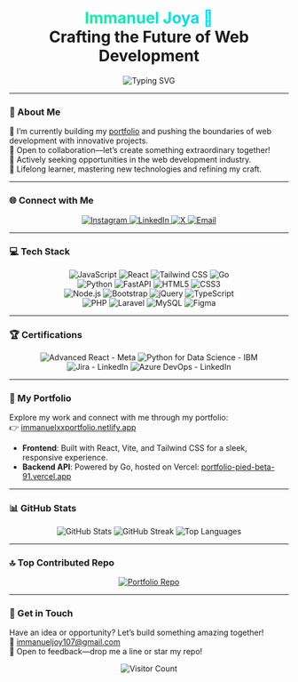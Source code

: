 <!-- Header with animated gradient text effect -->
<h1 align="center">
  <span style="background: linear-gradient(90deg, #00F5A0, #00D9F5); -webkit-background-clip: text; -webkit-text-fill-color: transparent;">
    Immanuel Joya 🌌
  </span><br/>
  Crafting the Future of Web Development
</h1>

<p align="center">
  <img src="https://readme-typing-svg.herokuapp.com?font=Fira+Code&size=18&color=00D9F5&center=true&vCenter=true&width=440&lines=Front-End+Enthusiast+%7C+Problem+Solver+%7C+Tech+Explorer" alt="Typing SVG" />
</p>

---

### 🚀 About Me
🔭 I’m currently building my <a href="https://immanuelxxportfolio.netlify.app" target="_blank">portfolio</a> and pushing the boundaries of web development with innovative projects.<br/>
👯 Open to collaboration—let’s create something extraordinary together!<br/>
🤝 Actively seeking opportunities in the web development industry.<br/>
🌱 Lifelong learner, mastering new technologies and refining my craft.<br/>

---

### 🌐 Connect with Me
<p align="center">
  <a href="https://instagram.com/immanuel__joy" target="_blank">
    <img src="https://img.shields.io/badge/Instagram-%23E4405F.svg?logo=Instagram&logoColor=white" alt="Instagram" />
  </a>
  <a href="https://www.linkedin.com/in/immanuel-joy-178b66294/" target="_blank">
    <img src="https://img.shields.io/badge/LinkedIn-%230077B5.svg?logo=linkedin&logoColor=white" alt="LinkedIn" />
  </a>
  <a href="https://x.com/ImmanuelJoy17" target="_blank">
    <img src="https://img.shields.io/badge/X-%23000000.svg?logo=X&logoColor=white" alt="X" />
  </a>
  <a href="mailto:immanueljoy107@gmail.com">
    <img src="https://img.shields.io/badge/Email-%23D14836.svg?logo=gmail&logoColor=white" alt="Email" />
  </a>
</p>

---

### 💻 Tech Stack
<p align="center">
  <img src="https://img.shields.io/badge/JavaScript-%23F7DF1E.svg?style=for-the-badge&logo=javascript&logoColor=black" alt="JavaScript" />
  <img src="https://img.shields.io/badge/React-%2361DAFB.svg?style=for-the-badge&logo=react&logoColor=black" alt="React" />
  <img src="https://img.shields.io/badge/TailwindCSS-%2338B2AC.svg?style=for-the-badge&logo=tailwind-css&logoColor=white" alt="Tailwind CSS" />
  <img src="https://img.shields.io/badge/Go-%2300ADD8.svg?style=for-the-badge&logo=go&logoColor=white" alt="Go" /><br/>
  <img src="https://img.shields.io/badge/Python-%233670A0.svg?style=for-the-badge&logo=python&logoColor=ffdd54" alt="Python" />
  <img src="https://img.shields.io/badge/FastAPI-%23005571.svg?style=for-the-badge&logo=fastapi&logoColor=white" alt="FastAPI" />
  <img src="https://img.shields.io/badge/HTML5-%23E34F26.svg?style=for-the-badge&logo=html5&logoColor=white" alt="HTML5" />
  <img src="https://img.shields.io/badge/CSS3-%231572B6.svg?style=for-the-badge&logo=css3&logoColor=white" alt="CSS3" /><br/>
  <img src="https://img.shields.io/badge/Node.js-%236DA55F.svg?style=for-the-badge&logo=node.js&logoColor=white" alt="Node.js" />
  <img src="https://img.shields.io/badge/Bootstrap-%238511FA.svg?style=for-the-badge&logo=bootstrap&logoColor=white" alt="Bootstrap" />
  <img src="https://img.shields.io/badge/jQuery-%230769AD.svg?style=for-the-badge&logo=jquery&logoColor=white" alt="jQuery" />
  <img src="https://img.shields.io/badge/TypeScript-%23007ACC.svg?style=for-the-badge&logo=typescript&logoColor=white" alt="TypeScript" /><br/>
  <img src="https://img.shields.io/badge/PHP-%23777BB4.svg?style=for-the-badge&logo=php&logoColor=white" alt="PHP" />
  <img src="https://img.shields.io/badge/Laravel-%23FF2D20.svg?style=for-the-badge&logo=laravel&logoColor=white" alt="Laravel" />
  <img src="https://img.shields.io/badge/MySQL-%234479A1.svg?style=for-the-badge&logo=mysql&logoColor=white" alt="MySQL" />
  <img src="https://img.shields.io/badge/Figma-%23F24E1E.svg?style=for-the-badge&logo=figma&logoColor=white" alt="Figma" />
</p>

---

### 🏆 Certifications
<p align="center">
  <img src="https://img.shields.io/badge/Advanced%20React-Meta-%2300ADD8.svg?style=flat-square&logo=react&logoColor=white" alt="Advanced React - Meta" /> 
  <img src="https://img.shields.io/badge/Python%20for%20Data%20Science-IBM-%233670A0.svg?style=flat-square&logo=python&logoColor=ffdd54" alt="Python for Data Science - IBM" /><br/>
  <img src="https://img.shields.io/badge/Jira-LinkedIn-%230077B5.svg?style=flat-square&logo=linkedin&logoColor=white" alt="Jira - LinkedIn" />
  <img src="https://img.shields.io/badge/Azure%20DevOps-LinkedIn-%230077B5.svg?style=flat-square&logo=linkedin&logoColor=white" alt="Azure DevOps - LinkedIn" />
</p>

---

### 🌟 My Portfolio
Explore my work and connect with me through my portfolio:<br/>
👉 <a href="https://immanuelxxportfolio.netlify.app" target="_blank">immanuelxxportfolio.netlify.app</a>  
- **Frontend**: Built with React, Vite, and Tailwind CSS for a sleek, responsive experience.  
- **Backend API**: Powered by Go, hosted on Vercel: <a href="https://portfolio-pied-beta-91.vercel.app" target="_blank">portfolio-pied-beta-91.vercel.app</a>

---

### 📊 GitHub Stats
<p align="center">
  <img src="https://github-readme-stats.vercel.app/api?username=ImmanuelJoya&show_icons=true&theme=radical&hide_border=true" alt="GitHub Stats" />
  <img src="https://github-readme-streak-stats.herokuapp.com/?user=ImmanuelJoya&theme=radical&hide_border=true" alt="GitHub Streak" />
  <img src="https://github-readme-stats.vercel.app/api/top-langs/?username=ImmanuelJoya&layout=compact&theme=radical&hide_border=true" alt="Top Languages" />
</p>

---

### 🔝 Top Contributed Repo
<p align="center">
  <a href="https://github.com/ImmanuelJoya/Portfolio">
    <img src="https://github-readme-stats.vercel.app/api/pin/?username=ImmanuelJoya&repo=Portfolio&theme=radical&hide_border=true" alt="Portfolio Repo" />
  </a>
</p>

---

### 🌌 Get in Touch
Have an idea or opportunity? Let’s build something amazing together!<br/>
📧 <a href="mailto:immanueljoy107@gmail.com">immanueljoy107@gmail.com</a>  
💬 Open to feedback—drop me a line or star my repo!

<p align="center">
  <img src="https://visitcount.itsvg.in/api?id=ImmanuelJoya&icon=0&color=9" alt="Visitor Count" />
</p>

<!-- Proudly crafted with passion and code -->

